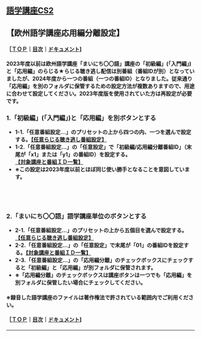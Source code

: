 ## [語学講座CS2](https://csreviser.github.io/CaptureStream2/) 
## 【欧州語学講座応用編分離設定】 　　　    
#### ［[ＴＯＰ](./)**｜**[目次](./#目次)**｜**[ドキュメント](./#ドキュメント-1)]

**2023年度以前は欧州語学講座「まいにち〇〇語」講座の「初級編」(「入門編」)と「応用編」のらじる★らじる聴き逃し配信は別番組（番組IDが別）となっていましたが、2024年度から一つの番組（一つの番組ID）となりました。従来通り「応用編」を別のフォルダに保管するための設定方法が複数ありますので、用途に合わせて設定してください。2023年度版を使用されていた方は再設定が必要です。**          

### 1.「初級編」(「入門編」)と「応用編」を別ボタンとする 
* **1-1.「任意番組設定…」のプリセットの上から四つの内、一つを選んで設定する。[【任意らじる聴き逃し番組設定】](./SETTING_COURSES)**        
* **1-2.「任意番組設定…」の「任意設定」で「初級編/応用編分離番組ID」（末尾が「x1」または「y1」の番組ID）を設定する。[【対象講座と番組ＩＤ一覧】](./courses_name)**        
* **※この設定は2023年度以前とほぼ同じ使い勝手となることを意図しています。**        

## 　　　　　  

### 2.「まいにち〇〇語」語学講座単位のボタンとする
* **2-1.「任意番組設定…」のプリセットの上から五個目を選んで設定する。[【任意らじる聴き逃し番組設定】](./SETTING_COURSES)**        
* **2-2.「任意番組設定…」の「任意設定」で末尾が「01」の番組IDを設定する。[【対象講座と番組ＩＤ一覧】](./courses_name)**        
* **2-3.「任意番組設定…」の「応用編分離」のチェックボックスにチェックすると「初級編」と「応用編」が別フォルダに保管されます。**        
* **※「応用編分離」のチェックボックスは講座ボタンは一つでも「応用編」を別フォルダに保管したい場合にチェックしてください。**  


#### ※録音した語学講座のファイルは著作権法で許されている範囲内でご利用ください。          
#### ［[ＴＯＰ](./)**｜**[目次](./#目次)**｜**[ドキュメント](./#ドキュメント-1)] 

*** 
 <link rel="shortcut icon" type="image/x-icon" href="https://avatars.githubusercontent.com/u/46049273?v=4">
 <meta name="twitter:image:src" content="https://avatars.githubusercontent.com/u/46049273?v=4">
